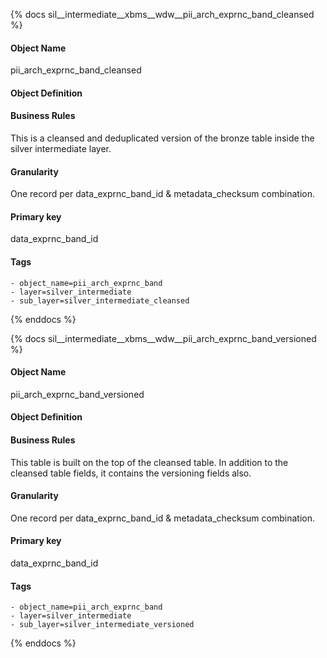 {% docs sil__intermediate__xbms__wdw__pii_arch_exprnc_band_cleansed %}

#### Object Name
pii_arch_exprnc_band_cleansed

#### Object Definition


#### Business Rules
This is a cleansed and deduplicated version of the bronze table inside the silver intermediate layer.

#### Granularity
One record per data_exprnc_band_id & metadata_checksum combination.

#### Primary key
data_exprnc_band_id

#### Tags
    - object_name=pii_arch_exprnc_band
    - layer=silver_intermediate
    - sub_layer=silver_intermediate_cleansed

{% enddocs %}

{% docs sil__intermediate__xbms__wdw__pii_arch_exprnc_band_versioned %}

#### Object Name
pii_arch_exprnc_band_versioned

#### Object Definition


#### Business Rules
This table is built on the top of the cleansed table. In addition to the cleansed table fields, it contains the versioning fields also.

#### Granularity
One record per data_exprnc_band_id & metadata_checksum combination.

#### Primary key
data_exprnc_band_id

#### Tags
    - object_name=pii_arch_exprnc_band
    - layer=silver_intermediate
    - sub_layer=silver_intermediate_versioned

{% enddocs %}